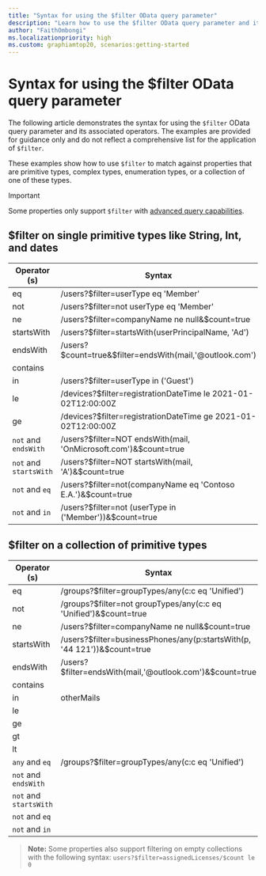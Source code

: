 ```yaml
---
title: "Syntax for using the $filter OData query parameter"
description: "Learn how to use the $filter OData query parameter and its operators against different types of properties in Microsoft Graph."
author: "FaithOmbongi"
ms.localizationpriority: high
ms.custom: graphiamtop20, scenarios:getting-started
---
```


# Syntax for using the $filter OData query parameter

The following article demonstrates the syntax for using the `$filter` OData query parameter and its associated operators. The examples are provided for guidance only and do not reflect a comprehensive list for the application of `$filter`.

These examples show how to use `$filter` to match against properties that are primitive types, complex types, enumeration types, or a collection of one of these types.

> [!IMPORTANT]
> Some properties only support `$filter` with [advanced query capabilities](/graph/aad-advanced-queries).

## $filter on single primitive types like String, Int, and dates

| Operator (s)           | Syntax                                                           |
|------------------------|------------------------------------------------------------------|
| eq                     | /users?$filter=userType eq 'Member'                              |
| not                    | /users?$filter=not userType eq 'Member'                          |
| ne                     | /users?$filter=companyName ne null&$count=true                   |
| startsWith             | /users?$filter=startsWith(userPrincipalName, 'Ad')               |
| endsWith               | /users?$count=true&$filter=endsWith(mail,'@outlook.com')         |
| contains               |                                                                  |
| in                     | /users?$filter=userType in ('Guest')                             |
| le                     | /devices?$filter=registrationDateTime le 2021-01-02T12:00:00Z    |
| ge                     | /devices?$filter=registrationDateTime ge 2021-01-02T12:00:00Z    |
| `not` and `endsWith`   | /users?$filter=NOT endsWith(mail, 'OnMicrosoft.com')&$count=true |
| `not` and `startsWith` | /users?$filter=NOT startsWith(mail, 'A')&$count=true             |
| `not` and `eq`         | /users?$filter=not(companyName eq 'Contoso E.A.')&$count=true    |
| `not` and `in`         | /users?$filter=not (userType in ('Member'))&$count=true          |


## $filter on a collection of primitive types

| Operator (s)           | Syntax                                                                   |
|------------------------|--------------------------------------------------------------------------|
| eq                     | /groups?$filter=groupTypes/any(c:c eq 'Unified')                         |
| not                    | /groups?$filter=not groupTypes/any(c:c eq 'Unified')&$count=true         |
| ne                     | /users?$filter=companyName ne null&$count=true      |
| startsWith             | /users?$filter=businessPhones/any(p:startsWith(p, '44 121'))&$count=true |
| endsWith               | /users?$filter=endsWith(mail,'@outlook.com')&$count=true               |
| contains               |                                                                          |
| in                     | otherMails                                                                         |
| le                     |                                                                          |
| ge                     |                                                                          |
| gt                     |                                                                          |
| lt                     |                                                                          |
| `any` and `eq`         | /groups?$filter=groupTypes/any(c:c eq 'Unified')                 |
| `not` and `endsWith`   |                                                                          |
| `not` and `startsWith` |                                                                          |
| `not` and `eq`         |                                                                          |
| `not` and `in`         |                                                                          |

>**Note:** Some properties also support filtering on empty collections with the following syntax: `users?$filter=assignedLicenses/$count le 0`


<!--

## $filter on a collection of GUID types



## $filter GUID types

RULE: GUID values are not enclosed in quotes in $filter queries

1. `eq` operator - /servicePrincipals?$filter=appOwnerOrganizationId eq cab01047-8ad9-4792-8e42-569340767f1b


## $filter Integer types


## $filter Boolean types


## $filter Date types


## $filter DateTimeOffset types

`ge` - users?$filter=employeeHireDate ge 2021-01-02T12:00:00Z
`ge` - groups?$filter=createdOnBehalfOf/deletedDateTime ge 2021-01-02T12:00:00Z



## $filter Complex types

### A single complex type

1. `ge` - /users?$filter=manager/deletedDateTime ge 2021-01-02T12:00:00Z


### A complex type that's a collection of objects

/devices?$filter=alternativeSecurityIds/any(a:a/type ge 12345)

### A complex type that includes a property that's a collection of objects

1. `eq` operator - /users?$filter=authorizationInfo/certificateUserIds/any(x:x eq '9876543210@mil')

2. `startsWith` operator - /users?$filter=authorizationInfo/certificateUserIds/any(x:startswith(x,'987654321'))
1. `endsWith` - /users?$filter=proxyAddresses/any(p:endsWith(p,'OnMicrosoft.com'))$count=true
1. `ge` - /servicePrincipals?$filter=keyCredentials/any(k:k/endDateTime ge 2021-01-02T12:00:00Z)
1. `

## $filter Enumeration types






## Use of and/or operators and ampersand

Single-valued vs collections

? Tooltip. Check if this query requires advanced query capabilities.


## $count of empty collections

$count with `eq` - applications?$filter=federatedIdentityCredentials/$count+eq+0&$count=true

$count with not equals - applications?$filter=federatedIdentityCredentials/$count ne 0
                       - applications?$filter=NOT(federatedIdentityCredentials/$count eq 0)

/applications?$filter=federatedIdentityCredentials/$count+eq+0&$count=true&$filter=startsWith(displayName, 'B')


/users?$filter=proxyAddresses/$count ne 0 and assignedLicenses/$count eq 0&$count=true


Filter with Disjunctive/OR Conjunctive operators

--> 
